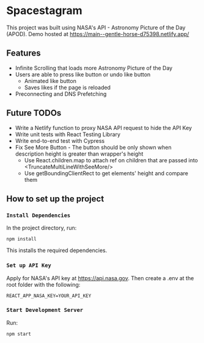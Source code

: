 # Spacestagram

This project was built using NASA's API - Astronomy Picture of the Day (APOD). Demo hosted at https://main--gentle-horse-d75398.netlify.app/

## Features
- Infinite Scrolling that loads more Astronomy Picture of the Day 
- Users are able to press like button or undo like button
  - Animated like button
  - Saves likes if the page is reloaded
- Preconnecting and DNS Prefetching

## Future TODOs
- Write a Netlify function to proxy NASA API request to hide the API Key
- Write unit tests with React Testing Library
- Write end-to-end test with Cypress
- Fix See More Button - The button should be only shown when description height is greater than wrapper's height
  - Use React.children.map to attach ref on children that are passed into \<TruncateMultiLineWithSeeMore\/\>
  - Use getBoundingClientRect to get elements' height and compare them

## How to set up the project

### `Install Dependencies`
In the project directory, run:
```
npm install
```
This installs the required dependencies.

### `Set up API Key`
Apply for NASA's API key at https://api.nasa.gov.
Then create a .env at the root folder with the following:
```
REACT_APP_NASA_KEY=YOUR_API_KEY
```
### `Start Development Server`
Run:
```
npm start
```

